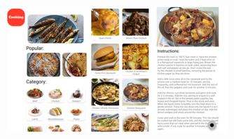 ![Cooking App](https://raw.githubusercontent.com/BELLILMohamedNadir/Cooking-App/193fb8e1cb6023d656fedf33600845e78885d736/img_cooking.png)
